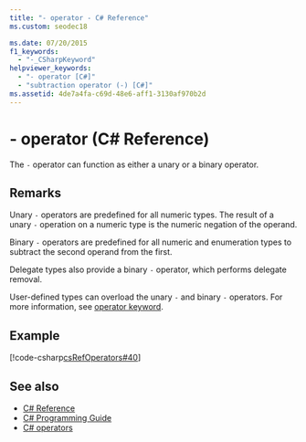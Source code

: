```yaml
---
title: "- operator - C# Reference"
ms.custom: seodec18

ms.date: 07/20/2015
f1_keywords: 
  - "-_CSharpKeyword"
helpviewer_keywords: 
  - "- operator [C#]"
  - "subtraction operator (-) [C#]"
ms.assetid: 4de7a4fa-c69d-48e6-aff1-3130af970b2d
---
```

# - operator (C# Reference)

The `-` operator can function as either a unary or a binary operator.

## Remarks

Unary `-` operators are predefined for all numeric types. The result of a unary `-` operation on a numeric type is the numeric negation of the operand.

Binary `-` operators are predefined for all numeric and enumeration types to subtract the second operand from the first.

Delegate types also provide a binary `-` operator, which performs delegate removal.

User-defined types can overload the unary `-` and binary `-` operators. For more information, see [operator keyword](../keywords/operator.md).

## Example

[!code-csharp[csRefOperators#40](~/samples/snippets/csharp/VS_Snippets_VBCSharp/csrefOperators/CS/csrefOperators.cs#40)]

## See also

- [C# Reference](../index.md)
- [C# Programming Guide](../../programming-guide/index.md)
- [C# operators](index.md)